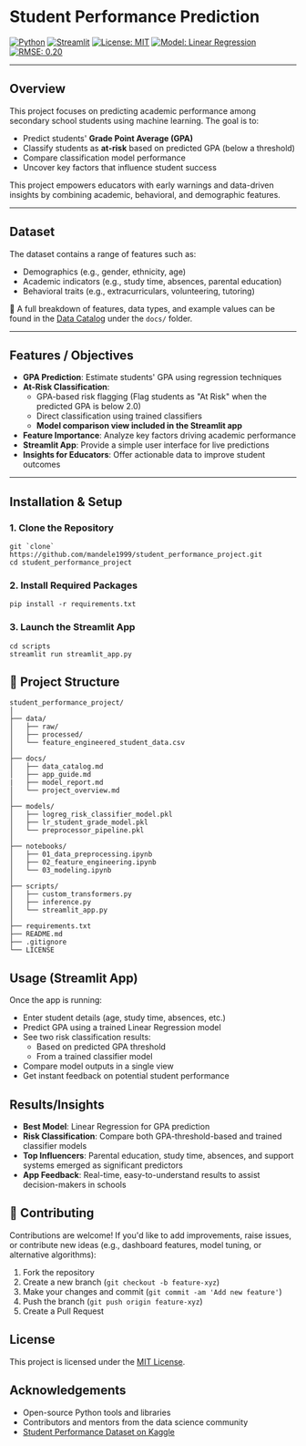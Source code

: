 # Student Performance Prediction

[![Python](https://img.shields.io/badge/Python-3.9-blue.svg)](https://www.python.org/)
[![Streamlit](https://img.shields.io/badge/Built%20with-Streamlit-red)](https://streamlit.io/)
[![License: MIT](https://img.shields.io/badge/License-MIT-yellow.svg)](LICENSE)
[![Model: Linear Regression](https://img.shields.io/badge/Model-Linear%20Regression-blue)](notebooks/03_modeling.ipynb)
[![RMSE: 0.20](https://img.shields.io/badge/RMSE-0.20-brightgreen)](notebooks/03_modeling.ipynb)

---

## Overview

This project focuses on predicting academic performance among secondary school students using machine learning. The goal is to:

- Predict students' **Grade Point Average (GPA)**
- Classify students as **at-risk** based on predicted GPA (below a threshold)
- Compare classification model performance
- Uncover key factors that influence student success

This project empowers educators with early warnings and data-driven insights by combining academic, behavioral, and demographic features.

---

## Dataset

The dataset contains a range of features such as:

- Demographics (e.g., gender, ethnicity, age)
- Academic indicators (e.g., study time, absences, parental education)
- Behavioral traits (e.g., extracurriculars, volunteering, tutoring)

📄 A full breakdown of features, data types, and example values can be found in the [Data Catalog](docs/data_catalog.md) under the `docs/` folder.

---

## Features / Objectives

- **GPA Prediction**: Estimate students' GPA using regression techniques
- **At-Risk Classification**:  
  - GPA-based risk flagging (Flag students as "At Risk" when the predicted GPA is below 2.0)
  - Direct classification using trained classifiers
  - **Model comparison view included in the Streamlit app**
- **Feature Importance**: Analyze key factors driving academic performance
- **Streamlit App**: Provide a simple user interface for live predictions
- **Insights for Educators**: Offer actionable data to improve student outcomes

---

## Installation & Setup

### 1. Clone the Repository

```plaintext
git `clone` https://github.com/mandele1999/student_performance_project.git
cd student_performance_project
```

### 2. Install Required Packages

```plaintext
pip install -r requirements.txt
```

### 3. Launch the Streamlit App

```plaintext
cd scripts
streamlit run streamlit_app.py
```

## 📁 Project Structure

```plaintext
student_performance_project/
│
├── data/
│   ├── raw/                          
│   ├── processed/                   
│   └── feature_engineered_student_data.csv
│
├── docs/                                                 
│   ├── data_catalog.md
│   ├── app_guide.md
|   ├── model_report.md
│   └── project_overview.md
│
├── models/
│   ├── logreg_risk_classifier_model.pkl
│   ├── lr_student_grade_model.pkl
│   └── preprocessor_pipeline.pkl
│
├── notebooks/
│   ├── 01_data_preprocessing.ipynb  
│   ├── 02_feature_engineering.ipynb 
│   └── 03_modeling.ipynb            
│
├── scripts/
│   ├── custom_transformers.py
│   ├── inference.py
│   └── streamlit_app.py         
│   
├── requirements.txt
├── README.md
├── .gitignore
└── LICENSE
```

## Usage (Streamlit App)

Once the app is running:

- Enter student details (age, study time, absences, etc.)
- Predict GPA using a trained Linear Regression model
- See two risk classification results:
  - Based on predicted GPA threshold
  - From a trained classifier model
- Compare model outputs in a single view
- Get instant feedback on potential student performance

## Results/Insights

- **Best Model**: Linear Regression for GPA prediction
- **Risk Classification**: Compare both GPA-threshold-based and trained classifier models
- **Top Influencers**: Parental education, study time, absences, and support systems emerged as significant predictors
- **App Feedback**: Real-time, easy-to-understand results to assist decision-makers in schools

## 🤝 Contributing

Contributions are welcome! If you'd like to add improvements, raise issues, or contribute new ideas (e.g., dashboard features, model tuning, or alternative algorithms):

1. Fork the repository
2. Create a new branch (`git checkout -b feature-xyz`)
3. Make your changes and commit (`git commit -am 'Add new feature'`)
4. Push the branch (`git push origin feature-xyz`)
5. Create a Pull Request

## License

This project is licensed under the [MIT License](LICENSE).

## Acknowledgements

- Open-source Python tools and libraries
- Contributors and mentors from the data science community
- [Student Performance Dataset on Kaggle](https://www.kaggle.com/datasets/rabieelkharoua/students-performance-dataset)
